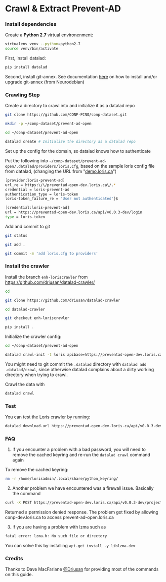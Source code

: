 # Crawl & Extract Prevent-AD 

### Install dependencies

Create a **Python 2.7** virtual environenment:

```bash
virtualenv venv --python=python2.7
source venv/bin/activate
```

First, install datalad:

```bash
pip install datalad
```

Second, install git-annex. See documentation [here](https://github.com/CONP-PCNO/conp-documentation/blob/master/Datalad/upgrade_git_annex.md) on how to install and/or upgrade git-annex (from Neurodebian)

### Crawling Step 

Create a directory to crawl into and initialize it as a datalad repo

```bash
git clone https://github.com/CONP-PCNO/conp-dataset.git

mkdir -p ~/conp-dataset/prevent-ad-open

cd ~/conp-dataset/prevent-ad-open

datalad create # Initialize the directory as a datalad repo
```

Set up the config for the domain, so datalad knows how to authenticate

Put the following into `~/conp-dataset/prevent-ad-open/.datalad/providers/loris.cfg`, based on the sample loris config file from datalad, (changing the URL from "[demo.loris.ca](http://demo.loris.ca/)")

```bash
[provider:loris-prevent-ad]
url_re = https:\/\/preventad-open-dev.loris.ca\/.*
credential = loris-prevent-ad
authentication_type = loris-token
loris-token_failure_re = "User not authenticated"}$

[credential:loris-prevent-ad]
url = https://preventad-open-dev.loris.ca/api/v0.0.3-dev/login
type = loris-token
```

Add and commit to git

```bash
git status

git add .

git commit -m 'add loris.cfg to providers'

```

### Install the crawler

Install the branch `enh-loriscrawler` from https://github.com/driusan/datalad-crawler/

 ```bash
cd

git clone https://github.com/driusan/datalad-crawler

cd datalad-crawler

git checkout enh-loriscrawler

pip install .
 ```

Initialize the crawler config:

```bash
cd ~/conp-dataset/prevent-ad-open

datalad crawl-init -t loris apibase=https://preventad-open-dev.loris.ca/api/v0.0.3-dev url=https://preventad-open-dev.loris.ca/api/v0.0.3-dev/projects/loris/images
```

You might need to git commit the `.datalad` directory with `datalad add .datalad/crawl`, since otherwise datalad complains about a dirty working directory when trying to crawl.

Crawl the data with  

```bash
datalad crawl
```



### Test

You can test the Loris crawler by running:

```bash
datalad download-url https://preventad-open-dev.loris.ca/api/v0.0.3-dev/projects/loris/images
```



### FAQ

1) If you encounter a problem with a bad password, you will need to remove the cached keyring and re-run the `datalad crawl` command again

To remove the cached keyring:

```bash
rm -r /home/lorisadmin/.local/share/python_keyring/
```

2) Another problem we have encountered was a firewall issue. Basically the command

```bash
curl -X POST https://preventad-open-dev.loris.ca/api/v0.0.3-dev/projects/loris/images
```

Returned a permission denied response. The problem got fixed by allowing conp-dev.loris.ca to access prevent-ad-open.loris.ca 

3) If you are having a problem with lzma such as

```bash
fatal error: lzma.h: No such file or directory
```

You can solve this by installing `apt-get install -y liblzma-dev` 

### Credits

Thanks to Dave MacFarlane [@Driusan](https://github.com/driusan) for providing most of the commands on this guide. 

